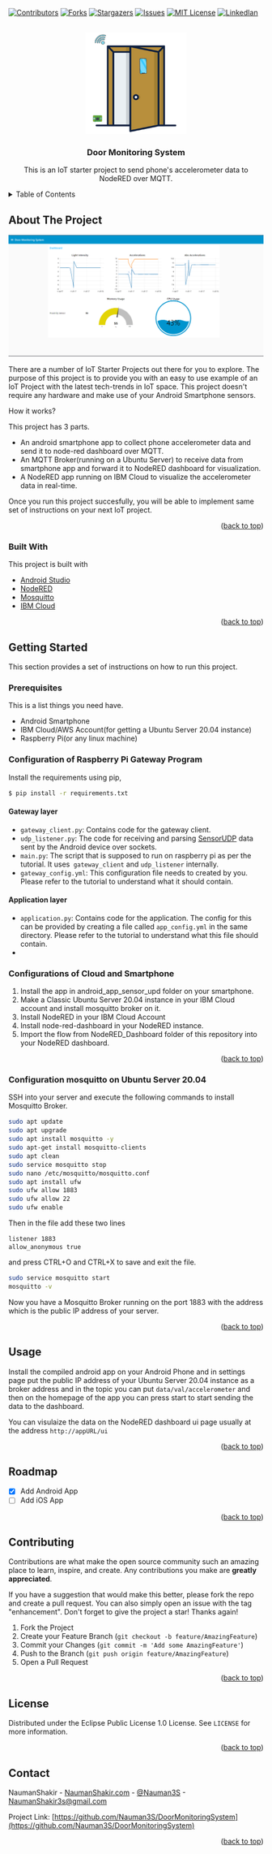 <div id="top"></div>

<!-- PROJECT SHIELDS -->
<!--
*** I'm using markdown "reference style" links for readability.
*** Reference links are enclosed in brackets [ ] instead of parentheses ( ).
*** See the bottom of this document for the declaration of the reference variables
*** for contributors-url, forks-url, etc. This is an optional, concise syntax you may use.
*** https://www.markdownguide.org/basic-syntax/#reference-style-links
-->
[![Contributors][contributors-shield]][contributors-url]
[![Forks][forks-shield]][forks-url]
[![Stargazers][stars-shield]][stars-url]
[![Issues][issues-shield]][issues-url]
[![MIT License][license-shield]][license-url]
[![LinkedIan][linkedin-shield]][linkedin-url]



<!-- PROJECT LOGO -->
<br />
<div align="center">
  <a href="https://github.com/Nauman3S/DoorMonitoringSystem">
    <img src="images/door-m-logo.png" alt="Logo" width="200" height="200">
  </a>

  <h3 align="center">Door Monitoring System</h3>

  <p align="center">
    This is an IoT starter project to send phone's accelerometer data to NodeRED over MQTT.
    <br />
   
  </p>
</div>



<!-- TABLE OF CONTENTS -->
<details>
  <summary>Table of Contents</summary>
  <ol>
    <li>
      <a href="#about-the-project">About The Project</a>
      <ul>
        <li><a href="#built-with">Built With</a></li>
      </ul>
    </li>
    <li>
      <a href="#getting-started">Getting Started</a>
      <ul>
        <li><a href="#prerequisites">Prerequisites</a></li>
        <li><a href="#installation">Installation</a></li>
      </ul>
    </li>
    <li><a href="#usage">Usage</a></li>
    <li><a href="#roadmap">Roadmap</a></li>
    <li><a href="#contributing">Contributing</a></li>
    <li><a href="#license">License</a></li>
    <li><a href="#contact">Contact</a></li>
    <li><a href="#acknowledgments">Acknowledgments</a></li>
  </ol>
</details>



<!-- ABOUT THE PROJECT -->
## About The Project

![NodeRED Dashboard](images/dashboard.png)

There are a number of IoT Starter Projects out there for you to explore. The purpose of this project is to provide you with an easy to use example of an IoT Project with the latest tech-trends in IoT space. This project doesn't require any hardware and make use of your Android Smartphone  sensors.

How it works?

This project has 3 parts.
* An android smartphone app to collect phone accelerometer data and send it to node-red dashboard over MQTT.
* An MQTT Broker(running on a Ubuntu Server) to receive data from smartphone app and forward it to NodeRED dashboard for visualization.
* A NodeRED app running on IBM Cloud to visualize the accelerometer data in real-time.

Once you run this project succesfully, you will be able to implement same set of instructions on your next IoT project.

<p align="right">(<a href="#top">back to top</a>)</p>



### Built With

This project is built with

* [Android Studio](https://developer.android.com/studio)
* [NodeRED](https://nodered.org/)
* [Mosquitto](https://mosquitto.org/)
* [IBM Cloud](https://www.ibm.com/cloud)


<p align="right">(<a href="#top">back to top</a>)</p>



<!-- GETTING STARTED -->
## Getting Started

This section provides a set of instructions on how to run this project.

### Prerequisites

This is a list things you need have.

* Android Smartphone
* IBM Cloud/AWS Account(for getting a Ubuntu Server 20.04 instance)
* Raspberry Pi(or any linux machine)

### Configuration of Raspberry Pi Gateway Program


Install the requirements using pip,

```sh
$ pip install -r requirements.txt
```

#### Gateway layer

- `gateway_client.py`: Contains code for the gateway client.
- `udp_listener.py`: The code for receiving and parsing [SensorUDP](https://github.com/Nauman3S/DoorMonitoringSystem/blob/main/android_app_sensor_udp/sensor-udp.apk) data sent by the Android device over sockets.
- `main.py`: The script that is supposed to run on raspberry pi as per the tutorial. It uses` gateway_client` and `udp_listener` internally.
- `gateway_config.yml`: This configuration file needs to created by you. Please refer to the tutorial to understand what it should contain.

#### Application layer

- `application.py`: Contains code for the application. The config for this can be provided by creating a file called `app_config.yml` in the same directory. Please refer to the tutorial to understand what this file should contain.
- 
### Configurations of Cloud and Smartphone

1. Install the app in android_app_sensor_upd folder on your smartphone.
2. Make a Classic Ubuntu Server 20.04 instance in your IBM Cloud account and install mosquitto broker on it.
3. Install NodeRED in your IBM Cloud Account
4. Install node-red-dashboard in your NodeRED instance.
5. Import the flow from NodeRED_Dashboard folder of this repository into your NodeRED dashboard.

<p align="right">(<a href="#top">back to top</a>)</p>

### Configuration mosquitto on Ubuntu Server 20.04

SSH into your server and execute the following commands to install Mosquitto Broker.

```sh
sudo apt update
sudo apt upgrade
sudo apt install mosquitto -y
sudo apt-get install mosquitto-clients
sudo apt clean
sudo service mosquitto stop
sudo nano /etc/mosquitto/mosquitto.conf
sudo apt install ufw
sudo ufw allow 1883
sudo ufw allow 22
sudo ufw enable
```

Then in the file add these two lines

```
listener 1883
allow_anonymous true
```

and press CTRL+O and CTRL+X to save and exit the file.
```sh
sudo service mosquitto start
mosquitto -v
```

Now you have a Mosquitto Broker running on the port 1883 with the address which is the public IP address of your server.

<p align="right">(<a href="#top">back to top</a>)</p>

<!-- USAGE EXAMPLES -->
## Usage

Install the compiled android app on your Android Phone and in settings page put the public IP address of your Ubuntu Server 20.04 instance as a broker address and in the topic you can put ``data/val/accelerometer`` and then on the homepage of the app you can press start to start sending the data to the dashboard.

You can visulaize the data on the NodeRED dashboard ui page usually at the address ``http://appURL/ui``

<p align="right">(<a href="#top">back to top</a>)</p>



<!-- ROADMAP -->
## Roadmap

- [x] Add Android App
- [ ] Add iOS App

<p align="right">(<a href="#top">back to top</a>)</p>

<!-- CONTRIBUTING -->
## Contributing

Contributions are what make the open source community such an amazing place to learn, inspire, and create. Any contributions you make are **greatly appreciated**.

If you have a suggestion that would make this better, please fork the repo and create a pull request. You can also simply open an issue with the tag "enhancement".
Don't forget to give the project a star! Thanks again!

1. Fork the Project
2. Create your Feature Branch (`git checkout -b feature/AmazingFeature`)
3. Commit your Changes (`git commit -m 'Add some AmazingFeature'`)
4. Push to the Branch (`git push origin feature/AmazingFeature`)
5. Open a Pull Request

<p align="right">(<a href="#top">back to top</a>)</p>



<!-- LICENSE -->
## License

Distributed under the Eclipse Public License 1.0 License. See `LICENSE` for more information.

<p align="right">(<a href="#top">back to top</a>)</p>



<!-- CONTACT -->
## Contact

NaumanShakir - [NaumanShakir.com](https://NaumanShakir) - [@Nauman3S](https://twitter.com/Nauman3S) - NaumanShakir3s@gmail.com

Project Link: [https://github.com/Nauman3S/DoorMonitoringSystem](https://github.com/Nauman3S/DoorMonitoringSystem)

<p align="right">(<a href="#top">back to top</a>)</p>


<!-- MARKDOWN LINKS & IMAGES -->
<!-- https://www.markdownguide.org/basic-syntax/#reference-style-links -->
[contributors-shield]: https://img.shields.io/github/contributors/Nauman3S/DoorMonitoringSystem
[contributors-url]: https://github.com/Nauman3S/DoorMonitoringSystem/graphs/contributors
[forks-shield]: https://img.shields.io/github/forks/Nauman3S/DoorMonitoringSystem
[forks-url]: https://github.com/Nauman3S/DoorMonitoringSystem/network/members
[stars-shield]: https://img.shields.io/github/stars/Nauman3S/DoorMonitoringSystem
[stars-url]: https://github.com/Nauman3S/DoorMonitoringSystem/stargazers
[issues-shield]: https://img.shields.io/github/issues/Nauman3S/DoorMonitoringSystem
[issues-url]: https://github.com/Nauman3S/DoorMonitoringSystem/issues
[license-shield]: https://img.shields.io/github/license/Nauman3S/DoorMonitoringSystem
[license-url]: https://github.com/Nauman3S/DoorMonitoringSystem/blob/main/LICENSE
[linkedin-shield]: https://img.shields.io/badge/-LinkedIn-black.svg?style=for-the-badge&logo=linkedin&colorB=555
[linkedin-url]: https://linkedin.com/in/naumanshakir3s
[product-screenshot]: images/scr17.png